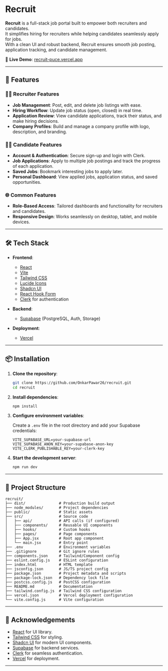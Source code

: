 # Recruit

**Recruit** is a full-stack job portal built to empower both recruiters and candidates.  
It simplifies hiring for recruiters while helping candidates seamlessly apply for jobs.  
With a clean UI and robust backend, Recruit ensures smooth job posting, application tracking, and candidate management.  

🔗 **Live Demo**: [recruit-puce.vercel.app](https://recruit-puce.vercel.app)  

---

## 🚀 Features  

### 👩‍💼 Recruiter Features  
- **Job Management**: Post, edit, and delete job listings with ease.  
- **Hiring Workflow**: Update job status (open, closed) in real time.  
- **Application Review**: View candidate applications, track their status, and make hiring decisions.  
- **Company Profiles**: Build and manage a company profile with logo, description, and branding.  

### 👨‍💻 Candidate Features  
- **Account & Authentication**: Secure sign-up and login with Clerk.  
- **Job Applications**: Apply to multiple job postings and track the progress of each application.  
- **Saved Jobs**: Bookmark interesting jobs to apply later.  
- **Personal Dashboard**: View applied jobs, application status, and saved opportunities.  

### 🌐 Common Features  
- **Role-Based Access**: Tailored dashboards and functionality for recruiters and candidates.  
- **Responsive Design**: Works seamlessly on desktop, tablet, and mobile devices.  

---

## 🛠️ Tech Stack  

- **Frontend**:  
  - [React](https://reactjs.org/)  
  - [Vite](https://vitejs.dev/)  
  - [Tailwind CSS](https://tailwindcss.com/)  
  - [Lucide Icons](https://lucide.dev/)  
  - [Shadcn UI](https://ui.shadcn.com/) 
  - [React Hook Form](https://react-hook-form.com/)  
  - [Clerk](https://clerk.dev/) for authentication  

- **Backend**:  
  - [Supabase](https://supabase.com/) (PostgreSQL, Auth, Storage)  

- **Deployment**:  
  - [Vercel](https://vercel.com/)  

---

## 📦 Installation

1. **Clone the repository**:

   ```bash
   git clone https://github.com/OnkarPawar26/recruit.git
   cd recruit
   ```

2. **Install dependencies**:

   ```bash
   npm install
   ```

3. **Configure environment variables**:

   Create a `.env` file in the root directory and add your Supabase credentials:

   ```env
   VITE_SUPABASE_URL=your-supabase-url
   VITE_SUPABASE_ANON_KEY=your-supabase-anon-key
   VITE_CLERK_PUBLISHABLE_KEY=your-clerk-key
   ```

4. **Start the development server**:

   ```bash
   npm run dev
   ```

---

## 📁 Project Structure

```
recruit/
├── dist/               # Production build output
├── node_modules/       # Project dependencies
├── public/             # Static assets
├── src/                # Source code
│   ├── api/            # API calls (if configured)
│   ├── components/     # Reusable UI components
│   ├── hooks/          # Custom hooks
│   ├── pages/          # Page components
│   ├── App.jsx         # Root app component
│   └── main.jsx        # Entry point
├── .env                # Environment variables
├── .gitignore          # Git ignore rules
├── components.json     # Tailwind/Component config
├── eslint.config.js    # ESLint configuration
├── index.html          # HTML template
├── jsconfig.json       # JS/TS project config
├── package.json        # Project metadata and scripts
├── package-lock.json   # Dependency lock file
├── postcss.config.js   # PostCSS configuration
├── README.md           # Documentation
├── tailwind.config.js  # Tailwind CSS configuration
├── vercel.json         # Vercel deployment configuration
└── vite.config.js      # Vite configuration

```

---

## 🙌 Acknowledgements

- [React](https://react.dev/) for UI library.  
- [Tailwind CSS](https://tailwindcss.com/) for styling.  
- [Shadcn UI](https://ui.shadcn.com/) for modern UI components.  
- [Supabase](https://supabase.com/) for backend services.  
- [Clerk](https://clerk.com/) for seamless authentication.  
- [Vercel](https://vercel.com/) for deployment. 

---
